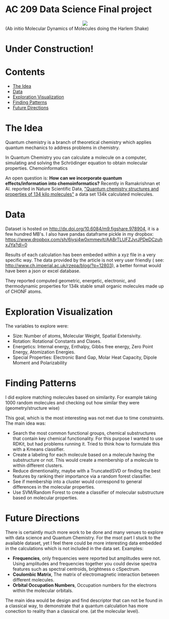 AC 209 Data Science Final project 
===================
<div style="text-align:center">
<img src="http://giant.gfycat.com/AridDarlingGuineapig.gif">
</div>
(Ab initio Molecular Dynamics of Molecules doing the Harlem Shake)

# Under Construction! 
# Contents
- [The Idea](#the-idea) 
- [Data](#data) 
- [Exploration Visualization](#exploration-visualization) 
- [Finding Patterns](#finding-patterns) 
- [Future Directions](#future-directions) 


# The Idea

Quantum chemistry is a branch of theoretical chemistry which applies quantum mechanics  to address problems in chemistry.

In Quantum Chemistry you can calculate a molecule on a computer, simulating and solving the Schrödinger equation to obtain molecular properties.
Chemoinformatics

An open question is: **How can we incorporate quantum effects/information into chemoinformatics?**
Recently in Ramakrishnan et Al. reported in Nature Scientific Data, ["Quantum chemistry structures and properties of 134 kilo molecules"](http://www.nature.com/articles/sdata201422) a data set 134k calculated molecules. 

# Data

Dataset is hosted on http://dx.doi.org/10.6084/m9.figshare.978904, it is a few hundred MB's.
I also have pandas dataframe pickle in my dropbox:
https://www.dropbox.com/sh/6iysi4w0xmmevlt/AABrTLUFZJvrJPDeDCzuhxJYa?dl=0

Results of each calculation has been embeded within a xyz file in a very specific way. The data provided by the article is not very user friendly ( see: http://www.ch.imperial.ac.uk/rzepa/blog/?p=12803), a better format would have been a json or excel database.

They reported computed geometric, energetic, electronic, and thermodynamic properties for 134k stable small organic molecules made up of CHONF atoms.
# Exploration Visualization
The variables to explore were:
* Size: Number of atoms, Molecular Weight, Spatial Extensivity.
* Rotation: Rotational Constants and Clases.
* Energetics: Internal energy, Enthalpy, Gibbs free energy, Zero Point Energy, Atomization Energies.
* Special Properties: Electronic Band Gap, Molar Heat Capacity, Dipole Moment and Polarizability

# Finding Patterns
I did explore matching molecules based on similarity. 
For example taking 1000 random molecules and checking out how similar they were (geometry/structure wise)



This goal, which is the most interesting was not met due to time constraints.
The main idea was:
* Search the most common functional groups, chemical substructures that contain key chemical functionality. For this purpose I wanted to use RDKit, but had problems running it. Tried to think how to formulate this with a Kmeans classifier.
* Create a labeling for each molecule based on a molecule having the substructure or not. This would create a membership of a molecule to within different clusters.
* Reduce dimentionality, maybe with a TruncatedSVD or finding the best features by ranking their importance via a random forest classifier.
* See if membership into a cluster would correspond to general differences in the molecular properties.
* Use SVM/Random Forest to create a classifier of molecular substructure based on molecular properties.


# Future Directions
There is certaintly much more work to be done and many venues to explore with data science and Quantum Chemistry.
For the msot part I stuck to the available dataset, yet I feel there could be more interesting data embedded in the calculations which is not included in the data set.
Examples:
* **Frequencies**, only frequencies were reported but amplitudes were not. Using amplitudes and frequencies together you could devise spectra features such as spectral centroids, brightness o cSpectrum.
* **Coulombic Matrix**, The matrix of electromagnetic interaction between different
molecules.
* **Orbital Occupation Numbers**, Occupation numbers for the electrons within the molecular orbitals.

The main idea would be design and find descriptor that can not be found in a classical way, to demonstrate that a quantum calculation has more conection to reality than a classical one. (at the molecular level).
